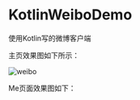 # KotlinWeiboDemo
使用Kotlin写的微博客户端


主页效果图如下所示：


![weibo](https://raw.githubusercontent.com/Lucyliang5/KotlinWeiboDemo/master/Snapshots/weibo.gif)

Me页面效果图如下：

